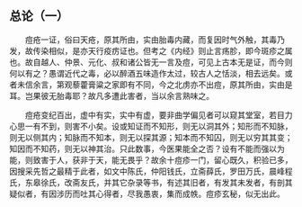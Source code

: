 ## 总论（一）


&emsp;&emsp;痘疮一证，俗曰天疮，原其所由，实由胎毒内藏，而复因时气外触，其毒乃发，故传染相似，是亦天行疫疠证也。但考之《内经》则止言疡胗，即今斑疹之属也。故自越人、仲景、元化、叔和诸公皆无一言及痘，可见上古本无是证，而今则何以有之？愚谓近代之毒，必以醉酒五味造作太过，较古人之恬淡，相去远矣。或者未信余言，第观藜藿膏粱之家即有不同，今之北虏亦不出痘，原其所由，实由是耳。岂果彼无胎毒耶？故凡多遭此害者，当以余言熟味之。

&emsp;&emsp;痘疮变纪百出，虚中有实，实中有虚，要非曲学偏见者可以窥其堂室，若目力心思一有不到，则害不小矣。设或知证而不知形，则无以洞其外；知形而不知脉，则无以侧其内；知脉而不知本，则无以探其源；知本而不知囚，则无以穷其其变；知因而不知药，则无以神其治。只此数事，今医果能全之否？设有不能而强以为能，则致害于人，获非于天，能无畏乎？故余十痘疹一门，留心既久，积验已多，因搜采先哲之最精于此者，如文中陈氏，仲阳钱氏，立斋薛氏，罗田万氏，晨峰程氏，东皋徐氏，改斋友氏，并其它杂录等书，有述其旧者，有发其未发者，有剖其疑似者，有因涉历而吐其心得者，尽我愚衷，集而成帙。痘疹玄秘，似无出此。

